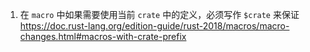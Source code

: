1. 在 `macro` 中如果需要使用当前 `crate` 中的定义，必须写作 `$crate` 来保证
https://doc.rust-lang.org/edition-guide/rust-2018/macros/macro-changes.html#macros-with-crate-prefix
